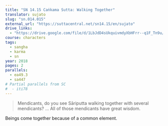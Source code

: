 ```yaml
---
title: "SN 14.15 Caṅkama Sutta: Walking Together"
translator: sujato
slug: "sn.014.015"
external_url: "https://suttacentral.net/sn14.15/en/sujato"
drive_links:
  - "https://drive.google.com/file/d/1LbJdD4sUkquivmdyXbHFrr--q1F_Tn9u/view?usp=drivesdk"
course: characters
tags:
  - sangha
  - karma
  - sn
year: 2018
pages: 2
parallels:
  - ea49.3
  - sa447
# Partial parallels from SC
#  - iti78
---
```


> Mendicants, do you see Sāriputta walking together with several mendicants? ...
All of those mendicants have great wisdom.

Beings come together because of a common element.
